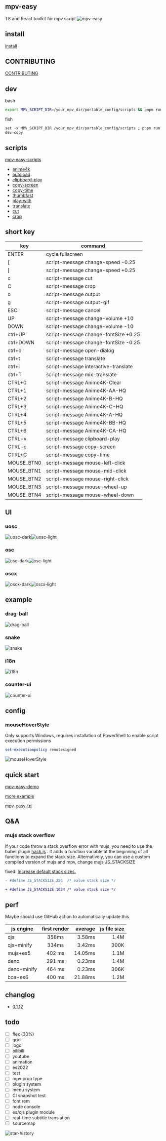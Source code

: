 ## mpv-easy

TS and React toolkit for mpv script
![mpv-easy](./assets/img/mpv-easy.gif)

## install

[install](./mpv-easy-react/install.md)

## CONTRIBUTING

[CONTRIBUTING](./mpv-easy-react/CONTRIBUTING.md)

## dev

bash

```bash
export MPV_SCRIPT_DIR=/your_mpv_dir/portable_config/scripts && pnpm run dev-copy
```

fish

```fish
set -x MPV_SCRIPT_DIR /your_mpv_dir/portable_config/scripts ; pnpm run dev-copy
```

## scripts

[mpv-easy-scripts](./mpv-easy-react/docs/index.md)

- [anime4k](./mpv-anime4k/readme.md)
- [autoload](./mpv-autoload/readme.md)
- [clipboard-play](./mpv-clipboard-play/readme.md)
- [copy-screen](./mpv-copy-screen/readme.md)
- [copy-time](./mpv-copy-time/readme.md)
- [thumbfast](./mpv-thumbfast/readme.md)
- [play-with](./mpv-play-with/readme.md)
- [translate](./mpv-translate/readme.md)
- [cut](./mpv-cut/readme.md)
- [crop](./mpv-crop/readme.md)

## short key

| key        | command                              |
| ---------- | ------------------------------------ |
| ENTER      | cycle fullscreen                     |
| [          | script-message change-speed -0.25    |
| ]          | script-message change-speed +0.25    |
| c          | script-message cut                   |
| C          | script-message crop                  |
| o          | script-message output                |
| g          | script-message output-gif            |
| ESC        | script-message cancel                |
| UP         | script-message change-volume +10     |
| DOWN       | script-message change-volume -10     |
| ctrl+UP    | script-message change-fontSize +0.25 |
| ctrl+DOWN  | script-message change-fontSize -0.25 |
| ctrl+o     | script-message open-dialog           |
| ctrl+t     | script-message translate             |
| ctrl+i     | script-message interactive-translate |
| ctrl+T     | script-message mix-translate         |
| CTRL+0     | script-message Anime4K-Clear         |
| CTRL+1     | script-message Anime4K-AA-HQ         |
| CTRL+2     | script-message Anime4K-B-HQ          |
| CTRL+3     | script-message Anime4K-C-HQ          |
| CTRL+4     | script-message Anime4K-A-HQ          |
| CTRL+5     | script-message Anime4K-BB-HQ         |
| CTRL+6     | script-message Anime4K-CA-HQ         |
| CTRL+v     | script-message clipboard-play        |
| CTRL+c     | script-message copy-screen           |
| CTRL+C     | script-message copy-time             |
| MOUSE_BTN0 | script-message mouse-left-click      |
| MOUSE_BTN1 | script-message mouse-mid-click       |
| MOUSE_BTN2 | script-message mouse-right-click     |
| MOUSE_BTN3 | script-message mouse-wheel-up        |
| MOUSE_BTN4 | script-message mouse-wheel-down      |


## UI

### uosc

<div style="display: flex;">
  <img src="./assets/img/uosc-dark.webp" alt="uosc-dark"/>
  <img src="./assets/img/uosc-light.webp" alt="uosc-light"/>
</div>

### osc

<div style="display: flex;">
  <img src="./assets/img/osc-dark.webp" alt="osc-dark"/>
  <img src="./assets/img/osc-light.webp" alt="osc-light"/>
</div>

### oscx

<div style="display: flex;">
  <img src="./assets/img/oscx-dark.webp" alt="oscx-dark"/>
  <img src="./assets/img/oscx-light.webp" alt="oscx-light"/>
</div>

## example

### drag-ball

![drag-ball](./assets/img/drag-ball.gif)

### snake

![snake](./assets/img/snake.gif)

### i18n

![i18n](./assets/img/i18n.gif)

### counter-ui

![counter-ui](./assets/img/counter-ui.gif)

## config

### mouseHoverStyle

Only supports Windows, requires installation of PowerShell to enable script execution permissions

```powershell
set-executionpolicy remotesigned
```

![mouseHoverStyle](./assets/img/mouseHoverStyle.png)

## quick start

[mpv-easy-demo](https://github.com/ahaoboy/mpv-easy-demo)

[more example](./mpv-easy-react/src/example/)

[mpv-easy-tpl](https://github.com/mpv-easy/mpv-easy-tpl)

## Q&A

### mujs stack overflow

If your code throw a stack overflow error with mujs, you need to use the babel plugin [hack.js](./mpv-easy-react/src//babel//hack.js)
. It adds a function variable at the beginning of all functions to expand the stack size. Alternatively, you can use a custom compiled version of mujs and mpv, change mujs JS_STACKSIZE

fixed: [Increase default stack sizes.](https://github.com/ccxvii/mujs/commit/7e27931468a7c0f41b2c8a64c9cb6b069f47a5ac)

```diff
- #define JS_STACKSIZE 256	/* value stack size */

+ #define JS_STACKSIZE 1024	/* value stack size */
```

## perf

Maybe should use GitHub action to automatically update this

| js engine   | first render | average | js file size |
| ----------- | :----------: | ------: | -----------: |
| qjs         |    358ms     |  3.58ms |         1.4M |
| qjs+minify  |    334ms     |  3.42ms |         300K |
| mujs+es5    |    402 ms    | 14.05ms |         1.1M |
| deno        |    291 ms    |  0.23ms |         1.4M |
| deno+minify |    464 ms    |  0.23ms |         306K |
| boa+es6     |    400 ms    | 21.88ms |         1.2M |

## changlog

- [0.1.12](./assets/changelog/0.1.12.md)

## todo

- [ ] flex (30%)
- [ ] grid
- [ ] logo
- [ ] bilibili
- [ ] youtube
- [ ] animation
- [ ] es2022
- [ ] test
- [ ] mpv prop type
- [ ] plugin system
- [ ] menu system
- [ ] CI snapshot test
- [ ] font rem
- [ ] node console
- [ ] es/cjs plugin module
- [ ] real-time subtitle translation
- [ ] sourcemap

![star-history](https://api.star-history.com/svg?repos=mpv-easy/mpv-easy&type=Date)
